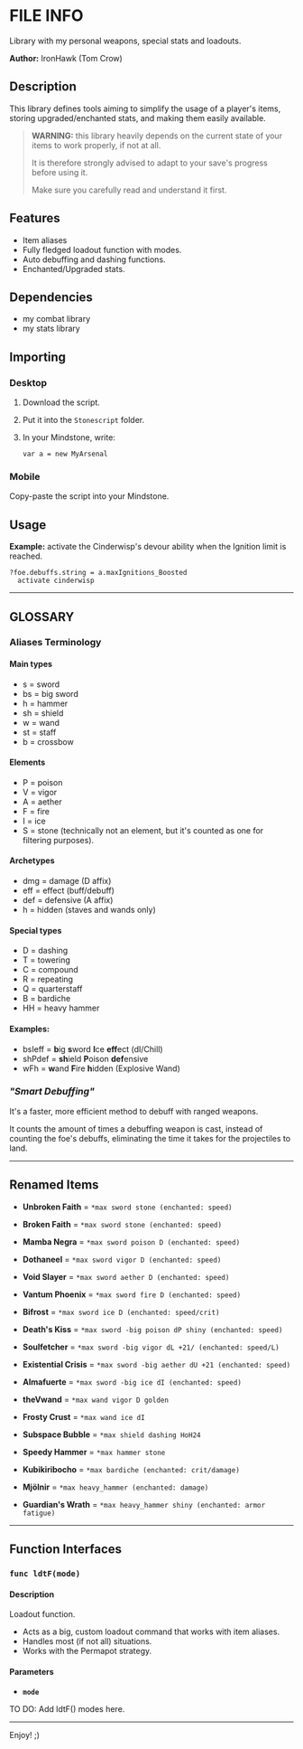 # FILE INFO

Library with my personal weapons, special stats and loadouts.

**Author:** IronHawk (Tom Crow)

## Description

This library defines tools aiming to simplify the usage of a player's items, storing upgraded/enchanted stats, and making them easily available.

> **WARNING:** this library heavily depends on the current state of your items to work properly, if not at all.
>
> It is therefore strongly advised to adapt to your save's progress before using it.
>
> Make sure you carefully read and understand it first.

## Features

- Item aliases
- Fully fledged loadout function with modes.
- Auto debuffing and dashing functions.
- Enchanted/Upgraded stats.

## Dependencies

- my combat library
- my stats library

## Importing

### Desktop

1. Download the script.
1. Put it into the `Stonescript` folder.
1. In your Mindstone, write:

    `var a = new MyArsenal`

### Mobile

Copy-paste the script into your Mindstone.

## Usage

**Example:** activate the Cinderwisp's devour ability when the Ignition limit is reached.

```
?foe.debuffs.string = a.maxIgnitions_Boosted
  activate cinderwisp
```

---

## GLOSSARY

### Aliases Terminology

#### Main types

- s = sword
- bs = big sword
- h = hammer
- sh = shield
- w = wand
- st = staff
- b = crossbow

#### Elements

- P = poison
- V = vigor
- A = aether
- F = fire
- I = ice
- S = stone (technically not an element, but it's counted as one for filtering purposes).

#### Archetypes

- dmg = damage (D affix)
- eff = effect (buff/debuff)
- def = defensive (A affix)
- h = hidden (staves and wands only)

#### Special types

- D = dashing
- T = towering
- C = compound
- R = repeating
- Q = quarterstaff
- B = bardiche
- HH = heavy hammer

#### Examples:

- bsIeff = **b**ig **s**word **I**ce **eff**ect (dI/Chill)
- shPdef = **sh**ield **P**oison **def**ensive
- wFh = **w**and **F**ire **h**idden (Explosive Wand)

### *"Smart Debuffing"*

It's a faster, more efficient method to debuff with ranged weapons.

It counts the amount of times a debuffing weapon is cast, instead of counting the foe's debuffs, eliminating the time it takes for the projectiles to land.

---

## Renamed Items

- **Unbroken Faith**      = `*max sword stone (enchanted: speed)`
- **Broken Faith**        = `*max sword stone (enchanted: speed)`
- **Mamba Negra**         = `*max sword poison D (enchanted: speed)`
- **Dothaneel**           = `*max sword vigor D (enchanted: speed)`
- **Void Slayer**         = `*max sword aether D (enchanted: speed)`
- **Vantum Phoenix**      = `*max sword fire D (enchanted: speed)`
- **Bifrost**             = `*max sword ice D (enchanted: speed/crit)`

- **Death's Kiss**        = `*max sword -big poison dP shiny (enchanted: speed)`
- **Soulfetcher**         = `*max sword -big vigor dL +21/ (enchanted: speed/L)`
- **Existential Crisis**  = `*max sword -big aether dU +21 (enchanted: speed)`
- **Almafuerte**          = `*max sword -big ice dI (enchanted: speed)`

- **theVwand**            = `*max wand vigor D golden`
- **Frosty Crust**        = `*max wand ice dI`

- **Subspace Bubble**     = `*max shield dashing HoH24`
- **Speedy Hammer**       = `*max hammer stone`
- **Kubikiribocho**       = `*max bardiche (enchanted: crit/damage)`
- **Mjölnir**             = `*max heavy_hammer (enchanted: damage)`
- **Guardian's Wrath**    = `*max heavy_hammer shiny (enchanted: armor fatigue)`

---

## Function Interfaces

### `func ldtF(mode)`

#### Description

Loadout function.

- Acts as a big, custom loadout command that works with item aliases.
- Handles most (if not all) situations.
- Works with the Permapot strategy.

#### Parameters

- **`mode`**

TO DO: Add ldtF() modes here.

---

Enjoy! ;)
